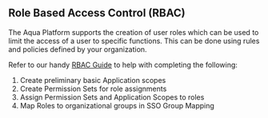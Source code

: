 ## Role Based Access Control (RBAC)

The Aqua Platform supports the creation of user roles which can be used to limit the access of a user to specific functions.  This can be done using rules and policies defined by your organization. 

 Refer to our handy [RBAC Guide](../setup/rbac-guide/rbac-guide.md) to help with completing the following:

 1. Create preliminary basic Application scopes
 2. Create Permission Sets for role assignments
 3. Assign Permission Sets and Application Scopes to roles
 4. Map Roles to organizational groups in SSO Group Mapping
